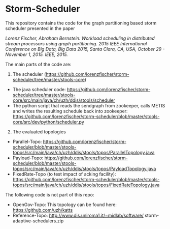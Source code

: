 Storm-Scheduler
===============

This repository contains the code for the graph partitioning based storm scheduler presented in the paper

*Lorenz Fischer, Abraham Bernstein: Workload scheduling in distributed stream processors using graph partitioning. 2015 IEEE International Conference on Big Data, Big Data 2015, Santa Clara, CA, USA, October 29 - November 1, 2015. IEEE, 2015.*

The main parts of the code are:

1. The scheduler (https://github.com/lorenzfischer/storm-scheduler/tree/master/stools-core)
  
  * The java scheduler code: https://github.com/lorenzfischer/storm-scheduler/tree/master/stools-core/src/main/java/ch/uzh/ddis/stools/scheduler
  * The python script that reads the sendgraph from zookeeper, calls METIS and writes the resulting schedule back into zookeeper: https://github.com/lorenzfischer/storm-scheduler/blob/master/stools-core/src/dev/python/scheduler.py

2. The evaluated topologies
  * Parallel-Topo: https://github.com/lorenzfischer/storm-scheduler/blob/master/stools-topos/src/main/java/ch/uzh/ddis/stools/topos/ParallelTopology.java
  * Payload-Topo: https://github.com/lorenzfischer/storm-scheduler/blob/master/stools-topos/src/main/java/ch/uzh/ddis/stools/topos/PayloadTopology.java
  * FixedRate-Topo (to test impact of acking facility): https://github.com/lorenzfischer/storm-scheduler/blob/master/stools-topos/src/main/java/ch/uzh/ddis/stools/topos/FixedRateTopology.java

The following code is not part of this repo:

  * OpenGov-Topo: This topology can be found here: https://github.com/uzh/katts
  * Reference-Topo: http://www.dis.uniroma1.it/~midlab/software/ storm-adaptive-schedulers.zip
  